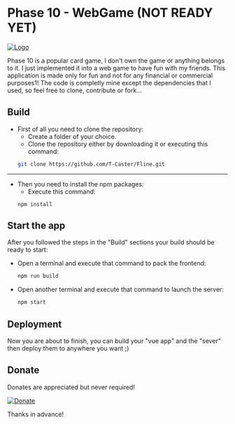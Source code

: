# Phase 10 - WebGame (NOT READY YET)
[![Logo](https://play-lh.googleusercontent.com/TSWxyhsMENOyjTnRG5PmHFIMdg095lWEbcapjfsRbJ7YLicYUXS4mQ7tjhmjCIldTJ8k "Phase 10")](https://www.unorules.org/phase-10-rules/ "Phase 10")

Phase 10 is a popular card game, I don't own the game or anything belongs to it. I just implemented it into a web game to have fun with my friends.
This application is made only for fun and not for any financial or commercial purposes1!
The code is completly mine except the dependencies that I used, so feel free to clone, contribute or fork...

## Build
- First of all you need to clone the repository:
	- Create a folder of your choice.
	- Clone the repository either by downloading it or executing this command:
	```bash
	git clone https://github.com/T-Caster/Fline.git
	```
---
- Then you need to install the npm packages: 
	- Execute this command:
	```
	npm install
	```

## Start the app
After you followed the steps in the "Build" sections your build should be ready to start:
- Open a terminal and execute that command to pack the frontend:
	```bash
	npm run build
	```
- Open another terminal and execute that command to launch the server:
	```bash
	npm start
	```
## Deployment
Now you are about to finish, you can build your "vue app" and the "sever" then deploy them to anywhere you want ;)

## Donate
Donates are appreciated but never required!

[![Donate](https://img.shields.io/badge/Donate-PayPal-green.svg)](https://www.paypal.com/paypalme/AdeIssawe)

Thanks in advance!

